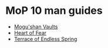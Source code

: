 # MoP 10 man guides

- [Mogu'shan Vaults](msv)
- [Heart of Fear](hof)
- [Terrace of Endless Spring](toes)
